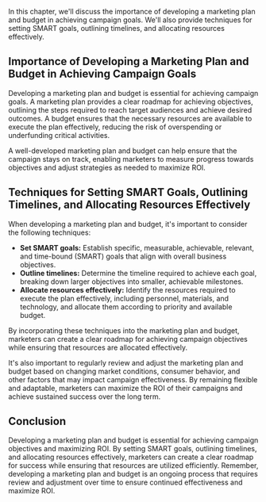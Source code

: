 
In this chapter, we'll discuss the importance of developing a marketing plan and budget in achieving campaign goals. We'll also provide techniques for setting SMART goals, outlining timelines, and allocating resources effectively.

Importance of Developing a Marketing Plan and Budget in Achieving Campaign Goals
--------------------------------------------------------------------------------

Developing a marketing plan and budget is essential for achieving campaign goals. A marketing plan provides a clear roadmap for achieving objectives, outlining the steps required to reach target audiences and achieve desired outcomes. A budget ensures that the necessary resources are available to execute the plan effectively, reducing the risk of overspending or underfunding critical activities.

A well-developed marketing plan and budget can help ensure that the campaign stays on track, enabling marketers to measure progress towards objectives and adjust strategies as needed to maximize ROI.

Techniques for Setting SMART Goals, Outlining Timelines, and Allocating Resources Effectively
---------------------------------------------------------------------------------------------

When developing a marketing plan and budget, it's important to consider the following techniques:

* **Set SMART goals:** Establish specific, measurable, achievable, relevant, and time-bound (SMART) goals that align with overall business objectives.
* **Outline timelines:** Determine the timeline required to achieve each goal, breaking down larger objectives into smaller, achievable milestones.
* **Allocate resources effectively:** Identify the resources required to execute the plan effectively, including personnel, materials, and technology, and allocate them according to priority and available budget.

By incorporating these techniques into the marketing plan and budget, marketers can create a clear roadmap for achieving campaign objectives while ensuring that resources are allocated effectively.

It's also important to regularly review and adjust the marketing plan and budget based on changing market conditions, consumer behavior, and other factors that may impact campaign effectiveness. By remaining flexible and adaptable, marketers can maximize the ROI of their campaigns and achieve sustained success over the long term.

Conclusion
----------

Developing a marketing plan and budget is essential for achieving campaign objectives and maximizing ROI. By setting SMART goals, outlining timelines, and allocating resources effectively, marketers can create a clear roadmap for success while ensuring that resources are utilized efficiently. Remember, developing a marketing plan and budget is an ongoing process that requires review and adjustment over time to ensure continued effectiveness and maximize ROI.
